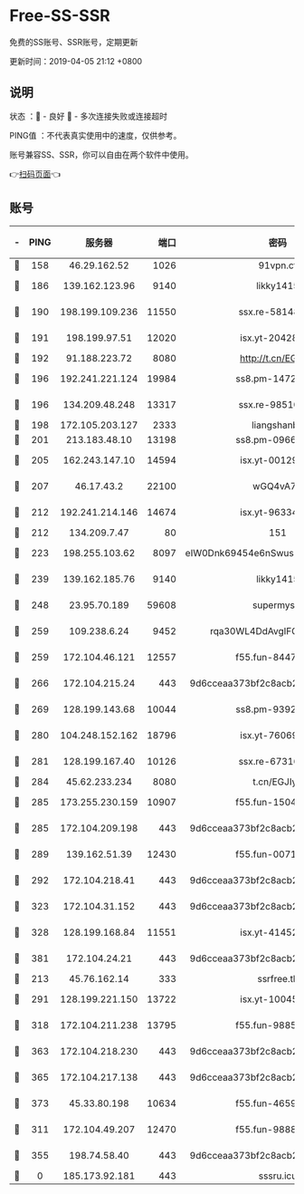 # Free-SS-SSR

免费的SS账号、SSR账号，定期更新

更新时间：2019-04-05 21:12 +0800

## 说明

状态     ：🙂 - 良好 🙁 - 多次连接失败或连接超时

PING值   ：不代表真实使用中的速度，仅供参考。

账号兼容SS、SSR，你可以自由在两个软件中使用。

👉[扫码页面](https://liesauer.github.io/Free-SS-SSR/)👈

## 账号

|-|PING|服务器|端口|密码|加密方式|区域|
|:----:|:----:|:-----:|-----:|:----:|:----:|:----:|
|🙂|158|46.29.162.52|1026|91vpn.cf|rc4-md5|RU|
|🙂|186|139.162.123.96|9140|likky1415|aes-256-cfb|JP|
|🙂|190|198.199.109.236|11550|ssx.re-58148686|aes-256-cfb|US|
|🙂|191|198.199.97.51|12020|isx.yt-20428296|aes-256-cfb|US|
|🙂|192|91.188.223.72|8080|http://t.cn/EGJIyrl|rc4-md5|RU|
|🙂|196|192.241.221.124|19984|ss8.pm-14722221|aes-256-cfb|US|
|🙂|196|134.209.48.248|13317|ssx.re-98510998|aes-256-cfb|US|
|🙂|198|172.105.203.127|2333|liangshanbo|chacha20|JP|
|🙂|201|213.183.48.10|13198|ss8.pm-09661555|rc4-md5|RU|
|🙂|205|162.243.147.10|14594|isx.yt-00129224|aes-256-cfb|US|
|🙂|207|46.17.43.2|22100|wGQ4vA7D|aes-256-gcm|RU|
|🙂|212|192.241.214.146|14674|isx.yt-96334607|aes-256-cfb|US|
|🙂|212|134.209.7.47|80|151|chacha20|US|
|🙂|223|198.255.103.62|8097|eIW0Dnk69454e6nSwuspv9DmS201tQ0D|aes-256-cfb|US|
|🙂|239|139.162.185.76|9140|likky1415|aes-256-cfb|DE|
|🙂|248|23.95.70.189|59608|supermyssr|chacha20-ietf|US|
|🙂|259|109.238.6.24|9452|rqa30WL4DdAvgIFG6Fs3znzTa|aes-256-cfb|FR|
|🙂|259|172.104.46.121|12557|f55.fun-84475038|aes-256-cfb|SG|
|🙂|266|172.104.215.24|443|9d6cceaa373bf2c8acb22e60b6a58be6|aes-256-cfb|US|
|🙂|269|128.199.143.68|10044|ss8.pm-93920348|aes-256-cfb|SG|
|🙂|280|104.248.152.162|18796|isx.yt-76069686|aes-256-cfb|SG|
|🙂|281|128.199.167.40|10126|ssx.re-67316869|aes-256-cfb|SG|
|🙂|284|45.62.233.234|8080|t.cn/EGJIyrl|rc4-md5|CA|
|🙂|285|173.255.230.159|10907|f55.fun-15045227|aes-256-cfb|US|
|🙂|285|172.104.209.198|443|9d6cceaa373bf2c8acb22e60b6a58be6|aes-256-cfb|US|
|🙂|289|139.162.51.39|12430|f55.fun-00710009|aes-256-cfb|SG|
|🙂|292|172.104.218.41|443|9d6cceaa373bf2c8acb22e60b6a58be6|aes-256-cfb|US|
|🙂|323|172.104.31.152|443|9d6cceaa373bf2c8acb22e60b6a58be6|aes-256-cfb|US|
|🙂|328|128.199.168.84|11551|isx.yt-41452908|aes-256-cfb|SG|
|🙂|381|172.104.24.21|443|9d6cceaa373bf2c8acb22e60b6a58be6|aes-256-cfb|US|
|🙂|213|45.76.162.14|333|ssrfree.tk|rc4|SG|
|🙂|291|128.199.221.150|13722|isx.yt-10045081|aes-256-cfb|SG|
|🙂|318|172.104.211.238|13795|f55.fun-98857408|aes-256-cfb|US|
|🙂|363|172.104.218.230|443|9d6cceaa373bf2c8acb22e60b6a58be6|aes-256-cfb|US|
|🙂|365|172.104.217.138|443|9d6cceaa373bf2c8acb22e60b6a58be6|aes-256-cfb|US|
|🙂|373|45.33.80.198|10634|f55.fun-46596927|aes-256-cfb|US|
|🙁|311|172.104.49.207|12470|f55.fun-98888236|aes-256-cfb|SG|
|🙁|355|198.74.58.40|443|9d6cceaa373bf2c8acb22e60b6a58be6|aes-256-cfb|US|
|🙁|0|185.173.92.181|443|sssru.icu|rc4-md5|RU|
